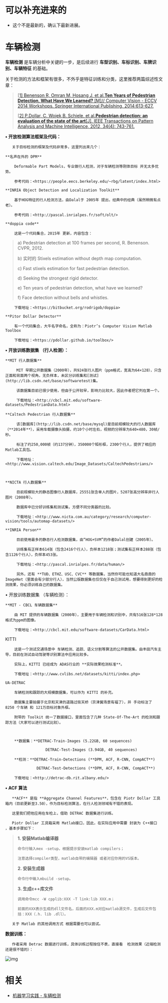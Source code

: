
# 可以补充进来的

- 这个不是最新的，确认下最新进展。


# 车辆检测


**车辆检测** 是车辆分析中关键的一步，是后续进行 **车型识别、车标识别、车牌识别、车辆特征** 的基础。

关于检测的方法和框架有很多，不外乎是特征训练和分类，这里推荐两篇综述性文章：

> [[1\] Benenson R, Omran M, Hosang J, et al.**Ten Years of Pedestrian Detection, What Have We Learned?** [M]// Computer Vision - ECCV 2014 Workshops. Springer International Publishing, 2014:613-627.](http://rodrigob.github.io/documents/2014_eccvw_ten_years_of_pedestrian_detection_with_supplementary_material.pdf)
>
> [[2\] P.Dollar, C. Wojek,B. Schiele, et al.**Pedestrian detection: an evaluation of the state of the art**[J]. IEEE Transactions on Pattern Analysis and Machine Intelligence, 2012, 34(4): 743-761.](http://vision.ucsd.edu/~pdollar/files/papers/DollarPAMI12peds.pdf)



**• 开放检测算法框架及代码：**

       关于目标检测的框架及代码非常多，这里列出来几个：

    **名声在外的 DPM**

        Deformable Part Models，专业做行人检测，对于车辆检测等刚体目标 并无太多优势。

        参考代码：<https://people.eecs.berkeley.edu/~rbg/latent/index.html>

    **INRIA Object Detection and Localization Toolkit**

        基于HOG特征的行人检测方法，由Dalal于 2005年 提出，经典中的经典（虽然稍微有点老）。

        参考代码：<http://pascal.inrialpes.fr/soft/olt/>

    **doppia code**

        这是一个代码集合，2015年 更新，内容包含：

> a) Pedestrian detection at 100 frames per second, R. Benenson. CVPR, 2012.
>
> b) 实时的 Stixels estimation without depth map computation.
>
> c) Fast stixels estimation for fast pedestrian detection.
>
> d) Seeking the strongest rigid detector.
>
> e) Ten years of pedestrian detection, what have we learned?
>
> f) Face detection without bells and whistles.

        下载地址：<https://bitbucket.org/rodrigob/doppia>

    **Pitor Dollar Detector**

        有一个代码集合，大牛名字命名，全称为：Piotr’s Computer Vision Matlab Toolbox

        下载地址：<https://pdollar.github.io/toolbox/>



**• 开放训练数据集 （行人检测）：**

    **MIT 行人数据集**

         MIT 早期公开数据集（2000年），共924张行人图片（ppm格式，宽高为64×128），只含正面和背面两个视角，无负样本，未区分训练集和[测试](http://lib.csdn.net/base/softwaretest)集。

         该数据集目前已很少使用，但由于公开较早，影响力比较大，因此作者把它列在第一个。

         下载地址：<http://cbcl.mit.edu/software-datasets/PedestrianData.html>

    **Caltech Pedestrian 行人数据集**

         该[数据库](http://lib.csdn.net/base/mysql)是目前规模较大的行人数据库（**2014年**），采用车载摄像头拍摄，约10个小时左右，视频的分辨率为640×480，30帧/秒。

         标注了约250,000帧（约137分钟），350000个矩形框，2300个行人，提供了相应的Matlab工具包。

         下载地址：<http://www.vision.caltech.edu/Image_Datasets/CaltechPedestrians/>



    **NICTA 行人数据集**

         目前规模较大的静态图像行人数据库，25551张含单人的图片，5207张高分辨率非行人图片（2008年）。

         数据库中已分好训练集和测试集，方便不同分类器的比较。

         下载地址：<http://www.nicta.com.au/category/research/computer-vision/tools/automap-datasets/>

    **INRIA Person**

         目前使用最多的静态行人检测数据集，由“HOG+SVM”的作者Dalal创建（2005年）。

         训练集有正样本614张（包含2416个行人），负样本1218张；测试集有正样本288张（包含1126个行人），负样本453张。

         下载地址：<http://pascal.inrialpes.fr/data/human/>

         另外，还有 **TUD、ETHZ、USC、CVC** 等数据集，当然你可能也知道大名鼎鼎的 ImageNet（里面会有少部分行人），当然公版数据集也仅仅在于自己测试用，想要得到更好的检测效果，你必须训练自己的数据集。



• 开放训练数据集 （车辆检测）：



    **MIT - CBCL 车辆数据集**

        由 MIT 提供的车辆数据集（2000年），主要用于车辆检测和识别中，共有516张128*128格式为ppm的图像。

        下载地址：<http://cbcl.mit.edu/software-datasets/CarData.html>



KITTI

        这是一个测试交通场景中 车辆检测、追踪、语义分割等算法的公开数据集。由丰田汽车主导，目前在测试自动驾驶等识别算法中应用比较多。

        实际上，KITTI 已经成为 ADAS行业的 **实际效果检测标准**。

        下载地址：<http://www.cvlibs.net/datasets/kitti/index.php>

    UA-DETRAC

        车辆检测和跟踪的大规模数据集，可以作为 KITTI 的补充。

        数据集主要拍摄于北京和天津的道路过街天桥（京津冀场景有福了），并 手动标注了 8250 个车辆 和 121万目标对象外框。

        附带的 Toolkit 统一了数据接口，里面包含了几种 State-Of-The-Art 的检测和跟踪方法（大家可以进行测试比较）。



        **数据集：**DETRAC-Train-Images (5.22GB, 60 sequences)

                      DETRAC-Test-Images (3.94GB, 40 sequences)

        **检测：**DETRAC-Train-Detections (**DPM, ACF, R-CNN, CompACT**)

                  DETRAC-Test-Detections (**DPM, ACF, R-CNN, CompACT**)

        下载地址：<http://detrac-db.rit.albany.edu/>



**• ACF 算法**

       **ACF** 是指 **Aggregate Channel Features**，包含在 Piotr Dollar 工具箱内（目前更新至3.50），作为目标检测算法，在行人检测领域有不错的表现。

       这里我们把他应用在车检上，借助 DETRAC 数据集进行训练。

       Piotr Dollar 工具箱采用 Matlab接口，因此，在实际应用中需要 封装为 C++接口 ，基本步骤如下：

> **1. 安装Matlab编译器**
>
>     命令行输入mex -setup，根据提示安装matlab compilers；
>
>     注意选择compiler类型，matlab自带的编辑器 或者对应你用的VS版本。
>
> **2. 安装生成器**
>
>     命令行中输入mbuild -setup。
>
> **3. 生成c++库文件**
>
>     调用命令mcc -W cpplib:XXX -T link:lib XXX.m；
>
>     前面的XXX表示生成的dll文件名，后面的XXX.m对应matlab源文件，生成后文件包括：XXX（.h. lib .dll）。

       关于 Matlab 的其他调用方式 根据需要也可以尝试。

**数据训练：**

       作者采用 Detrac 数据进行训练，具体训练过程按住不表，直接看  检测效果（近端检测还是很不错的）：

![img](https://img-blog.csdn.net/20170310170057636?watermark/2/text/aHR0cDovL2Jsb2cuY3Nkbi5uZXQvbGlub2x6aGFuZw==/font/5a6L5L2T/fontsize/400/fill/I0JBQkFCMA==/dissolve/70/gravity/Center)


# 相关

- [机器学习实践 - 车辆检测](https://blog.csdn.net/u014696921/article/details/69935802)

